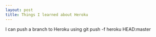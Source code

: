 ```yaml
---
layout: post
title: Things I learned about Heroku
---
```



I can push a branch to Heroku using git push -f heroku HEAD:master
